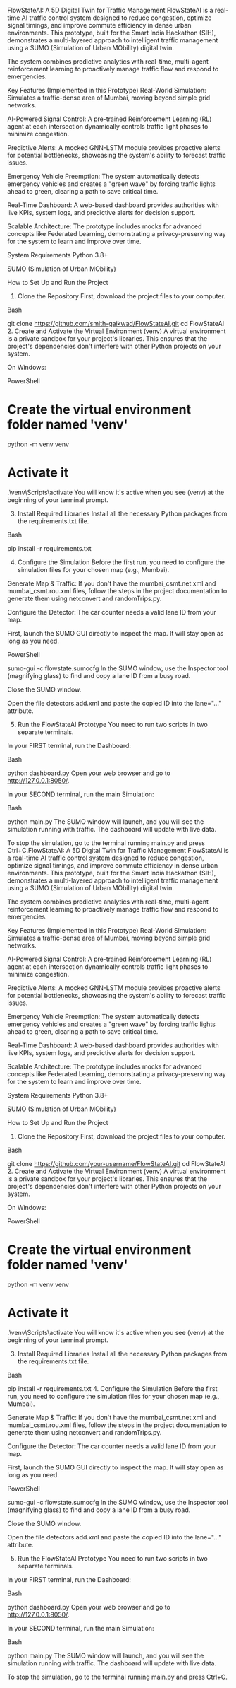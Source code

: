 FlowStateAI: A 5D Digital Twin for Traffic Management
FlowStateAI is a real-time AI traffic control system designed to reduce congestion, optimize signal timings, and improve commute efficiency in dense urban environments. This prototype, built for the Smart India Hackathon (SIH), demonstrates a multi-layered approach to intelligent traffic management using a SUMO (Simulation of Urban MObility) digital twin.

The system combines predictive analytics with real-time, multi-agent reinforcement learning to proactively manage traffic flow and respond to emergencies.

Key Features (Implemented in this Prototype)
Real-World Simulation: Simulates a traffic-dense area of Mumbai, moving beyond simple grid networks.

AI-Powered Signal Control: A pre-trained Reinforcement Learning (RL) agent at each intersection dynamically controls traffic light phases to minimize congestion.


Predictive Alerts: A mocked GNN-LSTM module provides proactive alerts for potential bottlenecks, showcasing the system's ability to forecast traffic issues.


Emergency Vehicle Preemption: The system automatically detects emergency vehicles and creates a "green wave" by forcing traffic lights ahead to green, clearing a path to save critical time.


Real-Time Dashboard: A web-based dashboard provides authorities with live KPIs, system logs, and predictive alerts for decision support.


Scalable Architecture: The prototype includes mocks for advanced concepts like Federated Learning, demonstrating a privacy-preserving way for the system to learn and improve over time.

System Requirements
Python 3.8+

SUMO (Simulation of Urban MObility)

How to Set Up and Run the Project
1. Clone the Repository
First, download the project files to your computer.

Bash

git clone https://github.com/smith-gaikwad/FlowStateAI.git
cd FlowStateAI
2. Create and Activate the Virtual Environment (venv)
A virtual environment is a private sandbox for your project's libraries. This ensures that the project's dependencies don't interfere with other Python projects on your system.

On Windows:

PowerShell

# Create the virtual environment folder named 'venv'
python -m venv venv

# Activate it
.\venv\Scripts\activate
You will know it's active when you see (venv) at the beginning of your terminal prompt.

3. Install Required Libraries
Install all the necessary Python packages from the requirements.txt file.

Bash

pip install -r requirements.txt

4. Configure the Simulation
Before the first run, you need to configure the simulation files for your chosen map (e.g., Mumbai).

Generate Map & Traffic: If you don't have the mumbai_csmt.net.xml and mumbai_csmt.rou.xml files, follow the steps in the project documentation to generate them using netconvert and randomTrips.py.

Configure the Detector: The car counter needs a valid lane ID from your map.

First, launch the SUMO GUI directly to inspect the map. It will stay open as long as you need.

PowerShell

sumo-gui -c flowstate.sumocfg
In the SUMO window, use the Inspector tool (magnifying glass) to find and copy a lane ID from a busy road.

Close the SUMO window.

Open the file detectors.add.xml and paste the copied ID into the lane="..." attribute.

5. Run the FlowStateAI Prototype
You need to run two scripts in two separate terminals.

In your FIRST terminal, run the Dashboard:

Bash

python dashboard.py
Open your web browser and go to http://127.0.0.1:8050/.

In your SECOND terminal, run the main Simulation:

Bash

python main.py
The SUMO window will launch, and you will see the simulation running with traffic. The dashboard will update with live data.

To stop the simulation, go to the terminal running main.py and press Ctrl+C.FlowStateAI: A 5D Digital Twin for Traffic Management
FlowStateAI is a real-time AI traffic control system designed to reduce congestion, optimize signal timings, and improve commute efficiency in dense urban environments. This prototype, built for the Smart India Hackathon (SIH), demonstrates a multi-layered approach to intelligent traffic management using a SUMO (Simulation of Urban MObility) digital twin.

The system combines predictive analytics with real-time, multi-agent reinforcement learning to proactively manage traffic flow and respond to emergencies.

Key Features (Implemented in this Prototype)
Real-World Simulation: Simulates a traffic-dense area of Mumbai, moving beyond simple grid networks.

AI-Powered Signal Control: A pre-trained Reinforcement Learning (RL) agent at each intersection dynamically controls traffic light phases to minimize congestion.


Predictive Alerts: A mocked GNN-LSTM module provides proactive alerts for potential bottlenecks, showcasing the system's ability to forecast traffic issues.


Emergency Vehicle Preemption: The system automatically detects emergency vehicles and creates a "green wave" by forcing traffic lights ahead to green, clearing a path to save critical time.


Real-Time Dashboard: A web-based dashboard provides authorities with live KPIs, system logs, and predictive alerts for decision support.


Scalable Architecture: The prototype includes mocks for advanced concepts like Federated Learning, demonstrating a privacy-preserving way for the system to learn and improve over time.

System Requirements
Python 3.8+

SUMO (Simulation of Urban MObility)

How to Set Up and Run the Project
1. Clone the Repository
First, download the project files to your computer.

Bash

git clone https://github.com/your-username/FlowStateAI.git
cd FlowStateAI
2. Create and Activate the Virtual Environment (venv)
A virtual environment is a private sandbox for your project's libraries. This ensures that the project's dependencies don't interfere with other Python projects on your system.

On Windows:

PowerShell

# Create the virtual environment folder named 'venv'
python -m venv venv

# Activate it
.\venv\Scripts\activate
You will know it's active when you see (venv) at the beginning of your terminal prompt.

3. Install Required Libraries
Install all the necessary Python packages from the requirements.txt file.

Bash

pip install -r requirements.txt
4. Configure the Simulation
Before the first run, you need to configure the simulation files for your chosen map (e.g., Mumbai).

Generate Map & Traffic: If you don't have the mumbai_csmt.net.xml and mumbai_csmt.rou.xml files, follow the steps in the project documentation to generate them using netconvert and randomTrips.py.

Configure the Detector: The car counter needs a valid lane ID from your map.

First, launch the SUMO GUI directly to inspect the map. It will stay open as long as you need.

PowerShell

sumo-gui -c flowstate.sumocfg
In the SUMO window, use the Inspector tool (magnifying glass) to find and copy a lane ID from a busy road.

Close the SUMO window.

Open the file detectors.add.xml and paste the copied ID into the lane="..." attribute.

5. Run the FlowStateAI Prototype
You need to run two scripts in two separate terminals.

In your FIRST terminal, run the Dashboard:

Bash

python dashboard.py
Open your web browser and go to http://127.0.0.1:8050/.

In your SECOND terminal, run the main Simulation:

Bash

python main.py
The SUMO window will launch, and you will see the simulation running with traffic. The dashboard will update with live data.

To stop the simulation, go to the terminal running main.py and press Ctrl+C.
